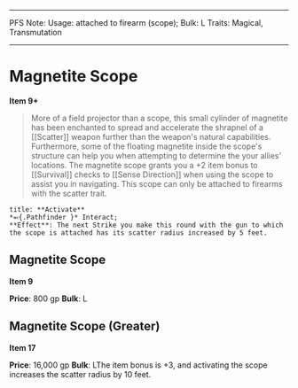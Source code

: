 
---
PFS Note: 
Usage: attached to firearm (scope);
Bulk: L
Traits: Magical, Transmutation

---

# Magnetite Scope

**Item 9+**

> More of a field projector than a scope, this small cylinder of magnetite has been enchanted to spread and accelerate the shrapnel of a [[Scatter]] weapon further than the weapon's natural capabilities. Furthermore, some of the floating magnetite inside the scope's structure can help you when attempting to determine the your allies' locations. The magnetite scope grants you a +2 item bonus to [[Survival]] checks to [[Sense Direction]] when using the scope to assist you in navigating. This scope can only be attached to firearms with the scatter trait.

```ad-embed-ability
title: **Activate**
*⬻{.Pathfinder }* Interact; 
**Effect**: The next Strike you make this round with the gun to which the scope is attached has its scatter radius increased by 5 feet.

```

## Magnetite Scope

**Item 9**

**Price**: 800 gp
**Bulk**: L

## Magnetite Scope (Greater)

**Item 17**

**Price**: 16,000 gp
**Bulk**: LThe item bonus is +3, and activating the scope increases the scatter radius by 10 feet.
